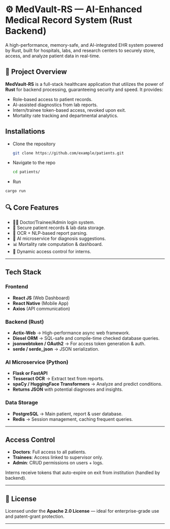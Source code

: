# ⚙️ MedVault-RS — AI-Enhanced Medical Record System (Rust Backend)

A high-performance, memory-safe, and AI-integrated EHR system powered by Rust, built for hospitals, labs, and research centers to securely store, access, and analyze patient data in real-time.

## 🚀 Project Overview

**MedVault-RS** is a full-stack healthcare application that utilizes the power of **Rust** for backend processing, guaranteeing security and speed. It provides:
- Role-based access to patient records.
- AI-assisted diagnostics from lab reports.
- Intern/trainee token-based access, revoked upon exit.
- Mortality rate tracking and departmental analytics.

## Installations
- Clone the repository
  ```bash
  git clone https://github.com/example/patients.git
  ```
- Navigate to the repo
  ```bash
  cd patients/
  ```
- Run 
```bash
cargo run
```

## 🔍 Core Features

- 🧑‍⚕️ Doctor/Trainee/Admin login system.
- 📁 Secure patient records & lab data storage.
- 📑 OCR + NLP-based report parsing.
- 🧠 AI microservice for diagnosis suggestions.
- 📊 Mortality rate computation & dashboard.
- 🔐 Dynamic access control for interns.

---

##  Tech Stack

###  Frontend

- **React JS** (Web Dashboard)
- **React Native** (Mobile App)
- **Axios** (API communication)

###  Backend (Rust)

- **Actix-Web** → High-performance async web framework.
- **Diesel ORM** → SQL-safe and compile-time checked database queries.
- **jsonwebtoken / OAuth2** → For access token generation & auth.
- **serde / serde_json** → JSON serialization.

###  AI Microservice (Python)

- **Flask or FastAPI**
- **Tesseract OCR** → Extract text from reports.
- **spaCy / HuggingFace Transformers** → Analyze and predict conditions.
- **Returns JSON** with potential diagnoses and insights.

###  Data Storage

- **PostgreSQL** → Main patient, report & user database.
- **Redis** → Session management, caching frequent queries.

---

##  Access Control

- **Doctors**: Full access to all patients.
- **Trainees**: Access linked to supervisor only.
- **Admin**: CRUD permissions on users + logs.

Interns receive tokens that auto-expire on exit from institution (handled by backend).

---
## 🧾 License

Licensed under the **Apache 2.0 License** — ideal for enterprise-grade use and patent-grant protection.

---
